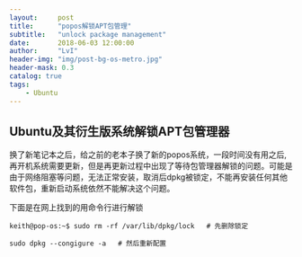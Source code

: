 ```yaml
---
layout:     post
title:      "popos解锁APT包管理"
subtitle:   "unlock package management"
date:       2018-06-03 12:00:00
author:     "LvI"
header-img: "img/post-bg-os-metro.jpg"
header-mask: 0.3
catalog: true
tags:
    - Ubuntu
---
```


## Ubuntu及其衍生版系统解锁APT包管理器

换了新笔记本之后，给之前的老本子换了新的popos系统，一段时间没有用之后,再开机系统需要更新，但是再更新过程中出现了等待包管理器解锁的问题。可能是由于网络阻塞等问题，无法正常安装，取消后dpkg被锁定，不能再安装任何其他软件包，重新启动系统依然不能解决这个问题。

下面是在网上找到的用命令行进行解锁

```
keith@pop-os:~$ sudo rm -rf /var/lib/dpkg/lock   # 先删除锁定 

sudo dpkg --congigure -a   # 然后重新配置
```


